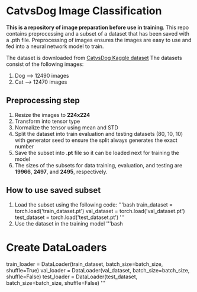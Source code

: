 # CatvsDog Image Classification
**This is a repository of image preparation before use in training**. 
This repo contains preprocessing and a subset of a dataset that has been saved with a .pth file.
Preprocessing of images ensures the images are easy to use and fed into a neural network model to train.

The dataset is downloaded from [CatvsDog Kaggle dataset](https://www.kaggle.com/datasets/karakaggle/kaggle-cat-vs-dog-dataset/data)
The datasets consist of the following images:
1. Dog --> 12490 images
2. Cat --> 12470 images

## Preprocessing step
1. Resize the images to **224x224**
2. Transform into tensor type
3. Normalize the tensor using mean and STD
4. Split the dataset into train evaluation and testing datasets (80, 10, 10) with generator seed to ensure the split always generates the exact number
5. Save the subset into **.pt** file so it can be loaded next for training the model
6. The sizes of the subsets for data training, evaluation, and testing are **19966**, **2497**, and **2495**, respectively.

## How to use saved subset
1. Load the subset using the following code:
'''bash
train_dataset = torch.load('train_dataset.pt')
val_dataset = torch.load('val_dataset.pt')
test_dataset = torch.load('test_dataset.pt')
'''
2. Use the dataset in the training model 
'''bash
# Create DataLoaders
train_loader = DataLoader(train_dataset, batch_size=batch_size, shuffle=True)
val_loader = DataLoader(val_dataset, batch_size=batch_size, shuffle=False)
test_loader = DataLoader(test_dataset, batch_size=batch_size, shuffle=False)
'''